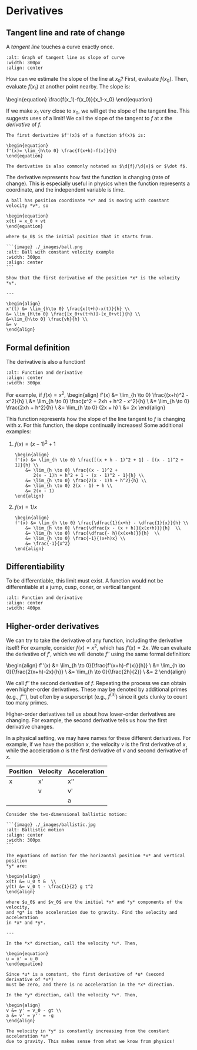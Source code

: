 # Derivatives

## Tangent line and rate of change

A *tangent line* touches a curve exactly once.

```{image} ./_images/tangent.png
:alt: Graph of tangent line as slope of curve
:width: 300px
:align: center
```

How can we estimate the slope of the line at $x_0$? First, evaluate $f(x_0)$.
Then, evaluate $f(x_1)$ at another point nearby. The slope is:

\begin{equation}
\frac{f(x_1)-f(x_0)}{x_1-x_0}
\end{equation}

If we make $x_1$ very close to $x_0$, we will get the slope of the tangent line.
This suggests uses of a limit! We call the slope of the tangent to *f* at $x$
the *derivative* of *f*.

```{topic} Derivative as a limit
The first derivative $f'(x)$ of a function $f(x)$ is:

\begin{equation}
f'(x)= \lim_{h\to 0} \frac{f(x+h)-f(x)}{h}
\end{equation}

The derivative is also commonly notated as $\d{f}/\d{x}$ or $\dot f$.
```

The derivative represents how fast the function is changing (rate of change).
This is especially useful in physics when the function represents a coordinate,
and the independent variable is time.

````{example} Ball moving with constant velocity
A ball has position coordinate *x* and is moving with constant velocity *v*, so

\begin{equation}
x(t) = x_0 + vt
\end{equation}

where $x_0$ is the initial position that it starts from.

```{image} ./_images/ball.png
:alt: Ball with constant velocity example
:width: 300px
:align: center
```

Show that the first derivative of the position *x* is the velocity *v*.

---

\begin{align}
x'(t) &= \lim_{h\to 0} \frac{x(t+h)-x(t)}{h} \\
&= \lim_{h\to 0} \frac{[x_0+v(t+h)]-[x_0+vt]}{h} \\
&=\lim_{h\to 0} \frac{vh}{h} \\
&= v
\end{align}
````

## Formal definition

The derivative is also a function!

```{image} ./_images/derivative_function.png
:alt: Function and derivative
:align: center
:width: 300px
```

For example, if $f(x) = x^2$,
\begin{align}
f'(x) &= \lim_{h \to 0} \frac{(x+h)^2 - x^2}{h} \\
    &= \lim_{h \to 0} \frac{x^2 + 2xh + h^2 - x^2}{h} \\
    &= \lim_{h \to 0} \frac{2xh + h^2}{h} \\
    &= \lim_{h \to 0} (2x + h) \\
    &= 2x
\end{align}

This function represents how the slope of the line tangent to *f* is changing
with *x*. For this function, the slope continually increases! Some additional
examples:

1. $f(x) = (x - 1)^2 + 1$

   ```{solution}
   \begin{align}
   f'(x) &= \lim_{h \to 0} \frac{[(x + h - 1)^2 + 1] - [(x - 1)^2 + 1]}{h} \\
       &= \lim_{h \to 0} \frac{(x - 1)^2 +
          2(x - 1)h + h^2 + 1 - (x - 1)^2 - 1}{h} \\
       &= \lim_{h \to 0} \frac{2(x - 1)h + h^2}{h} \\
       &= \lim_{h \to 0} 2(x - 1) + h \\
       &= 2(x - 1)
   \end{align}
   ```

2. $f(x) = 1/x$

   ```{solution}
   \begin{align}
   f'(x) &= \lim_{h \to 0} \frac{\dfrac{1}{x+h} - \dfrac{1}{x}}{h} \\
       &= \lim_{h \to 0} \frac{\dfrac{x - (x + h)}{x(x+h)}}{h}  \\
       &= \lim_{h \to 0} \frac{\dfrac{- h}{x(x+h)}}{h}  \\
       &= \lim_{h \to 0} \frac{-1}{(x+h)x} \\
       &= \frac{-1}{x^2}
   \end{align}
   ```

## Differentiability

To be differentiable, this limit must exist. A function would not be
differentiable at a jump, cusp, coner, or vertical tangent

```{image} ./_images/nondifferentiable.jpg
:alt: Function and derivative
:align: center
:width: 400px
```

## Higher-order derivatives

We can try to take the derivative of any function, including the derivative
itself! For example, consider $f(x) = x^2$, which has $f'(x) = 2x$. We can
evaluate the derivative of $f'$, which we will denote $f''$ using the same
formal definition:

\begin{align}
f''(x) &= \lim_{h \to 0}{\frac{f'(x+h)-f'(x)}{h}} \\
    &= \lim_{h \to 0}{\frac{2(x+h)-2x}{h}} \\
    &= \lim_{h \to 0}{\frac{2h}{2}} \\
    &= 2
\end{align}

We call $f''$ the second derivative of *f*. Repeating the process we can obtain
even higher-order derivatives. These may be denoted by additional primes
(e.g., $f'''$), but often by a superscript (e.g., $f^{(3)}$) since it gets
clunky to count too many primes.

Higher-order derivatives tell us about how lower-order derivatives are
changing. For example, the second derivative tells us how the first derivative
changes.

In a physical setting, we may have names for these different derivatives. For
example, if we have the position *x*, the velocity *v* is the first derivative
of *x*, while the acceleration *a* is the first derivative of *v* and second
derivative of *x*.

| Position | Velocity | Acceleration |
|----------|----------|--------------|
|    x     |    x'    |      x''     |
|          |    v     |      v'      |
|          |          |      a       |

````{example} Ballistic motion
Consider the two-dimensional ballistic motion:

```{image} ./_images/ballistic.jpg
:alt: Ballistic motion
:align: center
:width: 300px
```

The equations of motion for the horizontal position *x* and vertical position
*y* are:

\begin{align}
x(t) &= u_0 t &  \\
y(t) &= v_0 t - \frac{1}{2} g t^2
\end{align}

where $u_0$ and $v_0$ are the initial *x* and *y* components of the velocity,
and *g* is the acceleration due to gravity. Find the velocity and acceleration
in *x* and *y*.

---

In the *x* direction, call the velocity *u*. Then,

\begin{equation}
u = x' = u_0
\end{equation}

Since *u* is a constant, the first derivative of *u* (second derivative of *x*)
must be zero, and there is no acceleration in the *x* direction.

In the *y* direction, call the velocity *v*. Then,

\begin{align}
v &= y' = v_0 - gt \\
a &= v' = y'' = -g
\end{align}

The velocity in *y* is constantly increasing from the constant acceleration *a*
due to gravity. This makes sense from what we know from physics!
````
